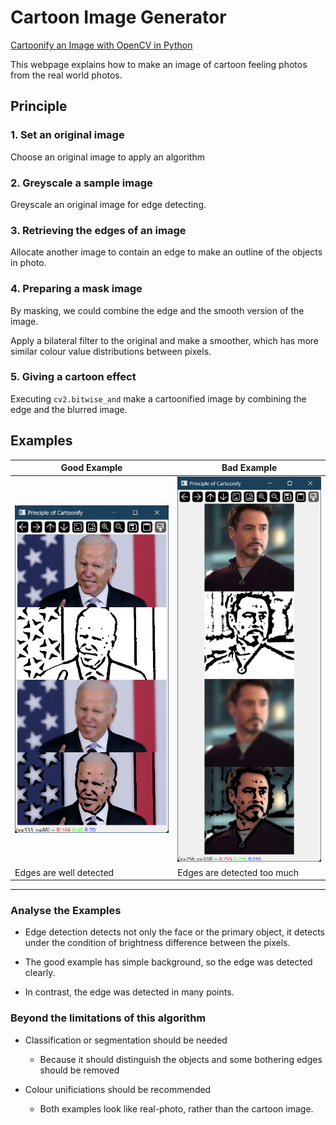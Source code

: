 # Cartoon Image Generator

[Cartoonify an Image with OpenCV in Python](https://data-flair.training/blogs/cartoonify-image-opencv-python/)

This webpage explains how to make an image of cartoon feeling photos from the real world photos.

## Principle

### 1. Set an original image

Choose an original image to apply an algorithm

### 2. Greyscale a sample image

Greyscale an original image for edge detecting.

### 3. Retrieving the edges of an image

Allocate another image to contain an edge to make an outline of the objects in photo.

### 4. Preparing a mask image

By masking, we could combine the edge and the smooth version of the image.

Apply a bilateral filter to the original and make a smoother, which has more similar colour value distributions between pixels.

### 5. Giving a cartoon effect

Executing `cv2.bitwise_and` make a cartoonified image by combining the edge and the blurred image.

## Examples

| Good Example                | Bad Example                      |
| ----------------------------| -------------------------------- |
| ![alt text](image-2.png)    |        ![alt text](image-1.png)  |
| Edges are well detected     | Edges are detected too much      |
-----------------------------------------------------------------

### Analyse the Examples

- Edge detection detects not only the face or the primary object, it detects under the condition of brightness difference between the pixels.

- The good example has simple background, so the edge was detected clearly.
- In contrast, the edge was detected in many points.

### Beyond the limitations of this algorithm

- Classification or segmentation should be needed
  - Because it should distinguish the objects and some bothering edges should be removed

- Colour unificiations should be recommended
  - Both examples look like real-photo, rather than the cartoon image.
